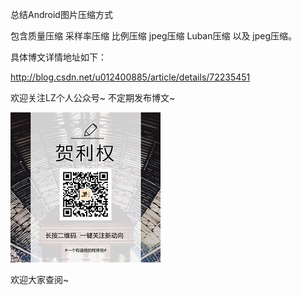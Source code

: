 总结Android图片压缩方式

包含质量压缩 采样率压缩 比例压缩 jpeg压缩 Luban压缩 以及 jpeg压缩。

具体博文详情地址如下：

http://blog.csdn.net/u012400885/article/details/72235451

欢迎关注LZ个人公众号~ 不定期发布博文~

![](https://github.com/HLQ-Struggle/MaterialDesignStudy/blob/master/image/hlq_gzh.jpg)

欢迎大家查阅~
